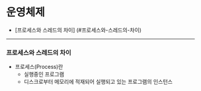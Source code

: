 # 운영체제

* [프로세스와 스레드의 차이] (#프로세스와-스레드의-차이)

---

### 프로세스와 스레드의 차이
* 프로세스(Process)란
    * 실행중인 프로그램
    * 디스크로부터 메모리에 적재되어 실행되고 있는 프로그램의 인스턴스